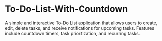 # To-Do-List-With-Countdown
A simple and interactive To-Do List application that allows users to create, edit, delete tasks, and receive notifications for upcoming tasks. Features include countdown timers, task prioritization, and recurring tasks.
